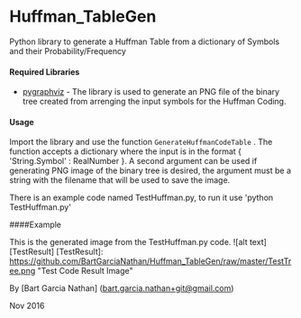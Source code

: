 # Huffman_TableGen
Python library to generate a Huffman Table from a dictionary of Symbols and their Probability/Frequency
#### Required Libraries
+ [pygraphviz](https://pygraphviz.github.io/) - The library is used to generate an PNG file of the binary tree created from arrenging the input symbols for the Huffman Coding. 
#### Usage
Import the library and use the function `GenerateHuffmanCodeTable` . The function accepts a dictionary where the input is in the format { 'String.Symbol' : RealNumber }. A second argument can be used if generating PNG image of the binary tree is desired, the argument must be a string with the filename that will be used to save the image. 

There is an example code named TestHuffman.py, to run it use 'python TestHuffman.py'

####Example

This is the generated image from the TestHuffman.py code.
![alt text][TestResult]
[TestResult]: https://github.com/BartGarciaNathan/Huffman_TableGen/raw/master/TestTree.png "Test Code Result Image"


By [Bart Garcia Nathan] (bart.garcia.nathan+git@gmail.com)

Nov 2016
